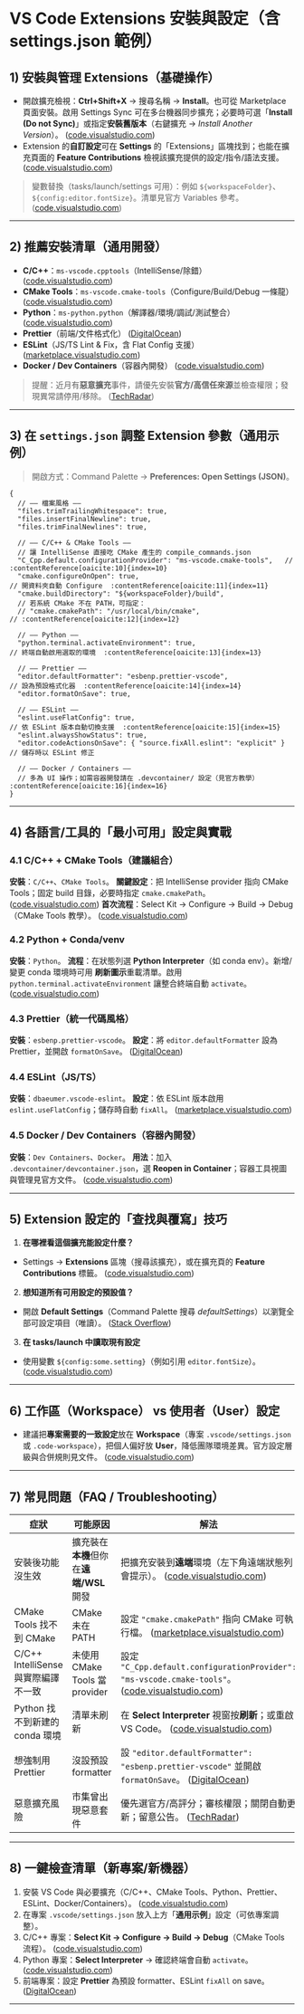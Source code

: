 # VS Code Extensions 安裝與設定（含 settings.json 範例）

## 1) 安裝與管理 Extensions（基礎操作）

* 開啟擴充檢視：**Ctrl+Shift+X** → 搜尋名稱 → **Install**。也可從 Marketplace 頁面安裝。啟用 Settings Sync 可在多台機器同步擴充；必要時可選「**Install (Do not Sync)**」或指定**安裝舊版本**（右鍵擴充 → *Install Another Version*）。 ([code.visualstudio.com][1])
* Extension 的**自訂設定**可在 **Settings** 的「Extensions」區塊找到；也能在擴充頁面的 **Feature Contributions** 檢視該擴充提供的設定/指令/語法支援。 ([code.visualstudio.com][2])

> 變數替換（tasks/launch/settings 可用）：例如 `${workspaceFolder}`、`${config:editor.fontSize}`。清單見官方 Variables 參考。 ([code.visualstudio.com][3])

---

## 2) 推薦安裝清單（通用開發）

* **C/C++**：`ms-vscode.cpptools`（IntelliSense/除錯） ([code.visualstudio.com][4])
* **CMake Tools**：`ms-vscode.cmake-tools`（Configure/Build/Debug 一條龍） ([code.visualstudio.com][5])
* **Python**：`ms-python.python`（解譯器/環境/調試/測試整合） ([code.visualstudio.com][6])
* **Prettier**（前端/文件格式化） ([DigitalOcean][7])
* **ESLint**（JS/TS Lint & Fix，含 Flat Config 支援） ([marketplace.visualstudio.com][8])
* **Docker / Dev Containers**（容器內開發） ([code.visualstudio.com][9])

> 提醒：近月有**惡意擴充**事件，請優先安裝**官方/高信任來源**並檢查權限；發現異常請停用/移除。 ([TechRadar][10])

---

## 3) 在 `settings.json` 調整 Extension 參數（通用示例）

> 開啟方式：Command Palette → **Preferences: Open Settings (JSON)**。

```jsonc
{
  // —— 檔案風格 ——
  "files.trimTrailingWhitespace": true,
  "files.insertFinalNewline": true,
  "files.trimFinalNewlines": true,

  // —— C/C++ & CMake Tools —— 
  // 讓 IntelliSense 直接吃 CMake 產生的 compile_commands.json
  "C_Cpp.default.configurationProvider": "ms-vscode.cmake-tools",   // :contentReference[oaicite:10]{index=10}
  "cmake.configureOnOpen": true,                                     // 開資料夾自動 Configure  :contentReference[oaicite:11]{index=11}
  "cmake.buildDirectory": "${workspaceFolder}/build",
  // 若系統 CMake 不在 PATH，可指定：
  // "cmake.cmakePath": "/usr/local/bin/cmake",                      // :contentReference[oaicite:12]{index=12}

  // —— Python —— 
  "python.terminal.activateEnvironment": true,                        // 終端自動啟用選取的環境  :contentReference[oaicite:13]{index=13}

  // —— Prettier —— 
  "editor.defaultFormatter": "esbenp.prettier-vscode",                // 設為預設格式化器  :contentReference[oaicite:14]{index=14}
  "editor.formatOnSave": true,

  // —— ESLint —— 
  "eslint.useFlatConfig": true,                                       // 依 ESLint 版本自動切換支援  :contentReference[oaicite:15]{index=15}
  "eslint.alwaysShowStatus": true,
  "editor.codeActionsOnSave": { "source.fixAll.eslint": "explicit" }  // 儲存時以 ESLint 修正

  // —— Docker / Containers —— 
  // 多為 UI 操作；如需容器開發請在 .devcontainer/ 設定（見官方教學）  :contentReference[oaicite:16]{index=16}
}
```

---

## 4) 各語言/工具的「最小可用」設定與實戰

### 4.1 C/C++ + CMake Tools（建議組合）

**安裝**：`C/C++`、`CMake Tools`。
**關鍵設定**：把 IntelliSense provider 指向 CMake Tools；固定 build 目錄，必要時指定 `cmake.cmakePath`。 ([code.visualstudio.com][11])
**首次流程**：Select Kit → Configure → Build → Debug（CMake Tools 教學）。 ([code.visualstudio.com][5])

### 4.2 Python + Conda/venv

**安裝**：`Python`。
**流程**：在狀態列選 **Python Interpreter**（如 conda env）。新增/變更 conda 環境時可用 **刷新圖示**重載清單。啟用 `python.terminal.activateEnvironment` 讓整合終端自動 `activate`。 ([code.visualstudio.com][6])

### 4.3 Prettier（統一代碼風格）

**安裝**：`esbenp.prettier-vscode`。
**設定**：將 `editor.defaultFormatter` 設為 Prettier，並開啟 `formatOnSave`。 ([DigitalOcean][7])

### 4.4 ESLint（JS/TS）

**安裝**：`dbaeumer.vscode-eslint`。
**設定**：依 ESLint 版本啟用 `eslint.useFlatConfig`；儲存時自動 `fixAll`。 ([marketplace.visualstudio.com][8])

### 4.5 Docker / Dev Containers（容器內開發）

**安裝**：`Dev Containers`、`Docker`。
**用法**：加入 `.devcontainer/devcontainer.json`，選 **Reopen in Container**；容器工具視圖與管理見官方文件。 ([code.visualstudio.com][9])

---

## 5) Extension 設定的「查找與覆寫」技巧

1. **在哪裡看這個擴充能設定什麼？**

* Settings → **Extensions** 區塊（搜尋該擴充），或在擴充頁的 **Feature Contributions** 標籤。 ([code.visualstudio.com][2])

2. **想知道所有可用設定的預設值？**

* 開啟 **Default Settings**（Command Palette 搜尋 *defaultSettings*）以瀏覽全部可設定項目（唯讀）。 ([Stack Overflow][12])

3. **在 tasks/launch 中讀取現有設定**

* 使用變數 `${config:some.setting}`（例如引用 `editor.fontSize`）。 ([code.visualstudio.com][3])

---

## 6) 工作區（Workspace） vs 使用者（User）設定

* 建議把**專案需要的一致設定**放在 **Workspace**（專案 `.vscode/settings.json` 或 `.code-workspace`），把個人偏好放 **User**，降低團隊環境差異。官方設定層級與合併規則見文件。 ([code.visualstudio.com][2])

---

## 7) 常見問題（FAQ / Troubleshooting）

| 症狀                          | 可能原因                       | 解法                                                                                                 |
| --------------------------- | -------------------------- | -------------------------------------------------------------------------------------------------- |
| 安裝後功能沒生效                    | 擴充裝在**本機**但你在**遠端/WSL**開發  | 把擴充安裝到**遠端**環境（左下角遠端狀態列會提示）。 ([code.visualstudio.com][3])                                          |
| CMake Tools 找不到 CMake       | CMake 未在 PATH              | 設定 `"cmake.cmakePath"` 指向 CMake 可執行檔。 ([marketplace.visualstudio.com][13])                         |
| C/C++ IntelliSense 與實際編譯不一致 | 未使用 CMake Tools 當 provider | 設定 `"C_Cpp.default.configurationProvider": "ms-vscode.cmake-tools"`。 ([code.visualstudio.com][11]) |
| Python 找不到新建的 conda 環境      | 清單未刷新                      | 在 **Select Interpreter** 視窗按**刷新**；或重啟 VS Code。 ([code.visualstudio.com][6])                       |
| 想強制用 Prettier               | 沒設預設 formatter             | 設 `"editor.defaultFormatter": "esbenp.prettier-vscode"` 並開啟 `formatOnSave`。 ([DigitalOcean][7])    |
| 惡意擴充風險                      | 市集曾出現惡意套件                  | 優先選官方/高評分；審核權限；關閉自動更新；留意公告。 ([TechRadar][10])                                                      |

---

## 8) 一鍵檢查清單（新專案/新機器）

1. 安裝 VS Code 與必要擴充（C/C++、CMake Tools、Python、Prettier、ESLint、Docker/Containers）。 ([code.visualstudio.com][5])
2. 在專案 `.vscode/settings.json` 放入上方「**通用示例**」設定（可依專案調整）。
3. C/C++ 專案：**Select Kit → Configure → Build → Debug**（CMake Tools 流程）。 ([code.visualstudio.com][5])
4. Python 專案：**Select Interpreter** → 確認終端會自動 `activate`。 ([code.visualstudio.com][6])
5. 前端專案：設定 **Prettier** 為預設 formatter、ESLint `fixAll` on save。 ([DigitalOcean][7])

---

[1]: https://code.visualstudio.com/docs/getstarted/extensions?utm_source=chatgpt.com "Use extensions in Visual Studio Code"
[2]: https://code.visualstudio.com/docs/configure/settings?utm_source=chatgpt.com "User and workspace settings"
[3]: https://code.visualstudio.com/docs/reference/variables-reference?utm_source=chatgpt.com "Variables reference"
[4]: https://code.visualstudio.com/docs/cpp/customize-cpp-settings?utm_source=chatgpt.com "C++ extension settings reference"
[5]: https://code.visualstudio.com/docs/cpp/cmake-linux?utm_source=chatgpt.com "Get started with CMake Tools on Linux"
[6]: https://code.visualstudio.com/docs/python/environments?utm_source=chatgpt.com "Python environments in VS Code"
[7]: https://www.digitalocean.com/community/tutorials/how-to-format-code-with-prettier-in-visual-studio-code?utm_source=chatgpt.com "Format Code with Prettier in Visual Studio Code: Setup Guide"
[8]: https://marketplace.visualstudio.com/items?itemName=dbaeumer.vscode-eslint&utm_source=chatgpt.com "VS Code ESLint extension"
[9]: https://code.visualstudio.com/docs/containers/overview?utm_source=chatgpt.com "Containers in Visual Studio Code"
[10]: https://www.techradar.com/pro/security/vscode-market-struck-by-huge-influx-of-malicious-whitecobra-extensions-so-be-warned?utm_source=chatgpt.com "VSCode market struck by huge influx of malicious WhiteCobra extensions - so be warned"
[11]: https://code.visualstudio.com/docs/cpp/configure-intellisense?utm_source=chatgpt.com "Configure C/C++ IntelliSense"
[12]: https://stackoverflow.com/questions/71633612/where-to-find-documentation-on-all-available-vs-code-editor-settings-json-settin?utm_source=chatgpt.com "Where to find documentation on all available VS code ..."
[13]: https://marketplace.visualstudio.com/items?itemName=ms-vscode.cmake-tools&utm_source=chatgpt.com "CMake Tools"
